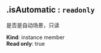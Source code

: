 <a name="module_miot/service/scene--module.exports.IScene+isAutomatic"></a>

## .isAutomatic : <code>readonly</code>
是否是自动场景，只读

**Kind**: instance member  
**Read only**: true  
